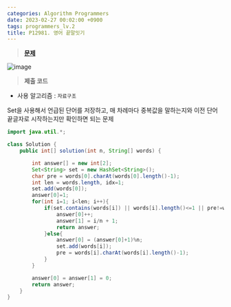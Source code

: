```yaml
---
categories: Algorithm Programmers
date: 2023-02-27 00:02:00 +0900
tags: programmers_lv.2
title: P12981. 영어 끝말잇기
---
```


> **[문제](https://school.programmers.co.kr/learn/courses/30/lessons/12981)**

![image](https://user-images.githubusercontent.com/80896077/222467045-4081c8f5-ed49-44a3-ab9d-5439bfad67b6.png)

> **제출 코드**

- 사용 알고리즘 : `자료구조`

Set을 사용해서 언급된 단어를 저장하고, 매 차례마다 중복값을 말하는지와 이전 단어 끝글자로 시작하는지만 확인하면 되는 문제

```java
import java.util.*;

class Solution {
    public int[] solution(int n, String[] words) {

        int answer[] = new int[2];
        Set<String> set = new HashSet<String>();
        char pre = words[0].charAt(words[0].length()-1);
        int len = words.length, idx=1;
        set.add(words[0]);
        answer[0]=1;
        for(int i=1; i<len; i++){
            if(set.contains(words[i]) || words[i].length()<=1 || pre!=words[i].charAt(0)){
                answer[0]++;
                answer[1] = i/n + 1;
                return answer;
            }else{
                answer[0] = (answer[0]+1)%n;
                set.add(words[i]);
                pre = words[i].charAt(words[i].length()-1);
            }
        }

        answer[0] = answer[1] = 0;
        return answer;
    }
}
```
